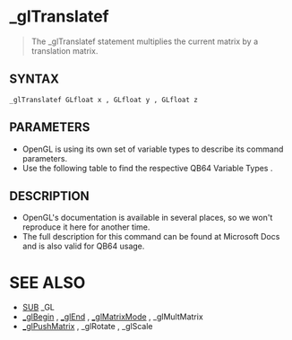 # _glTranslatef
> The _glTranslatef statement multiplies the current matrix by a translation matrix.

## SYNTAX
`_glTranslatef GLfloat x , GLfloat y , GLfloat z`

## PARAMETERS
* OpenGL is using its own set of variable types to describe its command parameters.
* Use the following table to find the respective QB64 Variable Types .


## DESCRIPTION
* OpenGL's documentation is available in several places, so we won't reproduce it here for another time.
* The full description for this command can be found at Microsoft Docs and is also valid for QB64 usage.


# SEE ALSO
* [SUB](SUB.md) _GL
* [_glBegin](_glBegin.md) , [_glEnd](_glEnd.md) , [_glMatrixMode](_glMatrixMode.md) , _glMultMatrix
* [_glPushMatrix](_glPushMatrix.md) , _glRotate , _glScale

